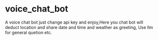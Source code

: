 # voice_chat_bot
A voice chat bot just change api key and enjoy,Here you chat bot will deduct location and share date and time and weather as greeting, Use llm for general quetion etc. 
